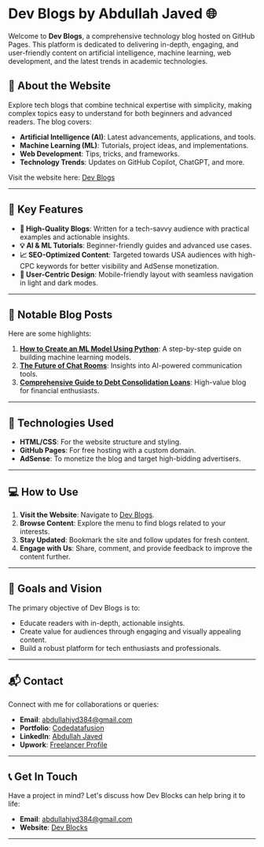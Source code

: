 # Dev Blogs by Abdullah Javed 🌐

Welcome to **Dev Blogs**, a comprehensive technology blog hosted on GitHub Pages. This platform is dedicated to delivering in-depth, engaging, and user-friendly content on artificial intelligence, machine learning, web development, and the latest trends in academic technologies.

## 🌟 About the Website
Explore tech blogs that combine technical expertise with simplicity, making complex topics easy to understand for both beginners and advanced readers. The blog covers:
- **Artificial Intelligence (AI)**: Latest advancements, applications, and tools.
- **Machine Learning (ML)**: Tutorials, project ideas, and implementations.
- **Web Development**: Tips, tricks, and frameworks.
- **Technology Trends**: Updates on GitHub Copilot, ChatGPT, and more.

Visit the website here: [Dev Blogs](https://abdullahjvd384.github.io/)

---

## 🔑 Key Features
- **🚀 High-Quality Blogs**: Written for a tech-savvy audience with practical examples and actionable insights.
- **💡 AI & ML Tutorials**: Beginner-friendly guides and advanced use cases.
- **📈 SEO-Optimized Content**: Targeted towards USA audiences with high-CPC keywords for better visibility and AdSense monetization.
- **🎨 User-Centric Design**: Mobile-friendly layout with seamless navigation in light and dark modes.

---

## 📄 Notable Blog Posts
Here are some highlights:
1. **[How to Create an ML Model Using Python](https://abdullahjvd384.github.io/blog9.html)**: A step-by-step guide on building machine learning models.
2. **[The Future of Chat Rooms](https://abdullahjvd384.github.io)**: Insights into AI-powered communication tools.
3. **[Comprehensive Guide to Debt Consolidation Loans](https://abdullahjvd384.github.io)**: High-value blog for financial enthusiasts.

---

## 🔧 Technologies Used
- **HTML/CSS**: For the website structure and styling.
- **GitHub Pages**: For free hosting with a custom domain.
- **AdSense**: To monetize the blog and target high-bidding advertisers.
  
---

## 💻 How to Use
1. **Visit the Website**: Navigate to [Dev Blogs](https://abdullahjvd384.github.io/).
2. **Browse Content**: Explore the menu to find blogs related to your interests.
3. **Stay Updated**: Bookmark the site and follow updates for fresh content.
4. **Engage with Us**: Share, comment, and provide feedback to improve the content further.

---

## 🚀 Goals and Vision
The primary objective of Dev Blogs is to:
- Educate readers with in-depth, actionable insights.
- Create value for audiences through engaging and visually appealing content.
- Build a robust platform for tech enthusiasts and professionals.

---

## 📬 Contact
Connect with me for collaborations or queries:
- **Email**: [abdullahjvd384@gmail.com](mailto:abdullahjvd384@gmail.com)
- **Portfolio**: [Codedatafusion](https://codedatafusion.tiiny.site/)
- **LinkedIn**: [Abdullah Javed](https://www.linkedin.com/in/abdullah-javed-1671062a1/)
- **Upwork**: [Freelancer Profile](https://www.upwork.com/freelancers/~01f0a1c55cbc8d4ab7?mp_source=share)

---

## 📞 Get In Touch

Have a project in mind? Let's discuss how Dev Blocks can help bring it to life:

- **Email**: [abdullahjvd384@gmail.com](mailto:abdullahjvd384@gmail.com)
- **Website**: [Dev Blocks](https://abdullahjvd384.wixsite.com/dev-blocks)

---
